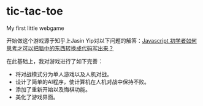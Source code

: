 # tic-tac-toe

My first little webgame

  开始做这个游戏源于知乎上Jasin Yip对以下问题的解答：[Javascript 初学者如何思考才可以把脑中的东西转换成代码写出来？](https://www.zhihu.com/question/27580342/answer/37209539)
  
  在此基础上，我对游戏进行了如下完善：
  
  * 将对战模式分为单人游戏以及人机对战。
  * 设计了简单的AI程序，使计算机在人机对战中保持不败。
  * 添加了重新开始以及悔棋功能。
  * 美化了游戏界面。
